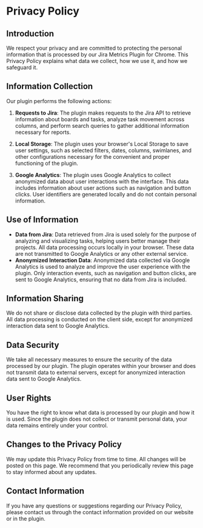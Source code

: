 # Privacy Policy

## Introduction

We respect your privacy and are committed to protecting the personal information that is processed by our Jira Metrics Plugin for Chrome. This Privacy Policy explains what data we collect, how we use it, and how we safeguard it.

## Information Collection

Our plugin performs the following actions:

1. **Requests to Jira**: The plugin makes requests to the Jira API to retrieve information about boards and tasks, analyze task movement across columns, and perform search queries to gather additional information necessary for reports.

2. **Local Storage**: The plugin uses your browser's Local Storage to save user settings, such as selected filters, dates, columns, swimlanes, and other configurations necessary for the convenient and proper functioning of the plugin.

3. **Google Analytics**: The plugin uses Google Analytics to collect anonymized data about user interactions with the interface. This data includes information about user actions such as navigation and button clicks. User identifiers are generated locally and do not contain personal information.

## Use of Information

- **Data from Jira**: Data retrieved from Jira is used solely for the purpose of analyzing and visualizing tasks, helping users better manage their projects. All data processing occurs locally in your browser. These data are not transmitted to Google Analytics or any other external service.
- **Anonymized Interaction Data**: Anonymized data collected via Google Analytics is used to analyze and improve the user experience with the plugin. Only interaction events, such as navigation and button clicks, are sent to Google Analytics, ensuring that no data from Jira is included.

## Information Sharing

We do not share or disclose data collected by the plugin with third parties. All data processing is conducted on the client side, except for anonymized interaction data sent to Google Analytics.

## Data Security

We take all necessary measures to ensure the security of the data processed by our plugin. The plugin operates within your browser and does not transmit data to external servers, except for anonymized interaction data sent to Google Analytics.

## User Rights

You have the right to know what data is processed by our plugin and how it is used. Since the plugin does not collect or transmit personal data, your data remains entirely under your control.

## Changes to the Privacy Policy

We may update this Privacy Policy from time to time. All changes will be posted on this page. We recommend that you periodically review this page to stay informed about any updates.

## Contact Information

If you have any questions or suggestions regarding our Privacy Policy, please contact us through the contact information provided on our website or in the plugin.

